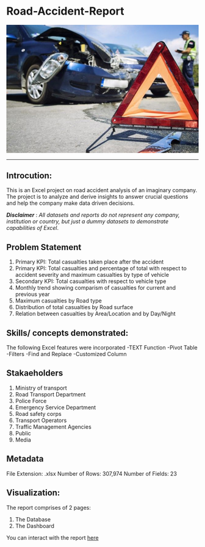# Road-Accident-Report

![](accident_intro.jpg) 
***

## Introcution:
This is an Excel project on road accident analysis of an imaginary company. 
The project is to analyze and derive insights to answer crucial questions and help the company make data driven decisions.

**_Disclaimer_** : _All datasets and reports do not represent any company, institution or country, but just a dummy datasets to demonstrate capabilities of Excel_.

## Problem Statement
1. Primary KPI: Total casualties taken place after the accident
2. Primary KPI: Total casualties and percentage of total with respect to accident severity and maximum casualties by type of vehicle
3. Secondary KPI: Total casualties with respect to vehicle type
4. Monthly trend showing comparism of casualties for current and previous year
5. Maximum casualties by Road type
6. Distribution of total casualties by Road surface
7. Relation between casualties by Area/Location and by Day/Night


## Skills/ concepts demonstrated:

The following Excel features were incorporated
-TEXT Function
-Pivot Table
-Filters
-Find and Replace
-Customized Column

## Stakaeholders
1. Ministry of transport
2. Road Transport Department
3. Police Force
4. Emergency Service Department
5. Road safety corps
6. Transport Operators
7. Traffic Management Agencies
8. Public
9. Media

## Metadata

File Extension: .xlsx
Number of Rows: 307,974
Number of Fields: 23

## Visualization: 
The report comprises of 2 pages:
1. The Database
2. The Dashboard
   
You can interact with the report [here](https://docs.google.com/spreadsheets/d/1j2FH4wTzK03n0EIDFbwOglUSb4hqZAS8/edit?usp=sharing&ouid=112520287571171477298&rtpof=true&sd=true)
   
